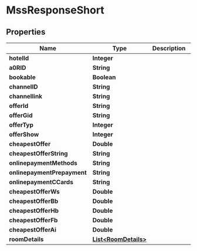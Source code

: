 
# MssResponseShort

## Properties
Name | Type | Description | Notes
------------ | ------------- | ------------- | -------------
**hotelId** | **Integer** |  |  [optional]
**a0RID** | **String** |  |  [optional]
**bookable** | **Boolean** |  |  [optional]
**channelID** | **String** |  |  [optional]
**channellink** | **String** |  |  [optional]
**offerId** | **String** |  |  [optional]
**offerGid** | **String** |  |  [optional]
**offerTyp** | **Integer** |  |  [optional]
**offerShow** | **Integer** |  |  [optional]
**cheapestOffer** | **Double** |  |  [optional]
**cheapestOfferString** | **String** |  |  [optional]
**onlinepaymentMethods** | **String** |  |  [optional]
**onlinepaymentPrepayment** | **String** |  |  [optional]
**onlinepaymentCCards** | **String** |  |  [optional]
**cheapestOfferWs** | **Double** |  |  [optional]
**cheapestOfferBb** | **Double** |  |  [optional]
**cheapestOfferHb** | **Double** |  |  [optional]
**cheapestOfferFb** | **Double** |  |  [optional]
**cheapestOfferAi** | **Double** |  |  [optional]
**roomDetails** | [**List&lt;RoomDetails&gt;**](RoomDetails.md) |  |  [optional]



